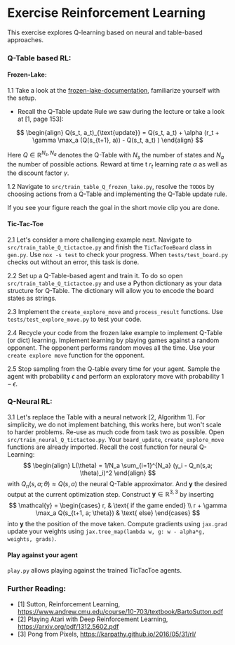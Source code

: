 # Exercise Reinforcement Learning
This exercise explores Q-learning based on neural and table-based approaches.

### Q-Table based RL:
#### Frozen-Lake:

1.1 Take a look at the [frozen-lake-documentation](https://gymnasium.farama.org/environments/toy_text/frozen_lake/), familiarize yourself with the setup.
- Recall the Q-Table update Rule we saw during the lecture or take a look at [1, page 153]:


$$
    \begin{align}
    Q(s_t, a_t)_{\text{update}} = Q(s_t, a_t) + \alpha (r_t  + \gamma \max_a (Q(s_{t+1}, a)) - Q(s_t, a_t) ) 
    \end{align}
$$

Here $Q \in \mathbb{R}^{N_s, N_a}$ denotes the Q-Table with $N_s$ the number of states and $N_a$ the number of possible actions. Reward at time t $r_t$ learning rate $\alpha$ as well as the discount factor $\gamma$.

1.2 Navigate to `src/train_table_Q_frozen_lake.py`, resolve the `TODO`s by choosing actions from a Q-Table and implementing the Q-Table update rule.

If you see your figure reach the goal in the short movie clip you are done.

#### Tic-Tac-Toe
2.1 Let's consider a more challenging example next. Navigate to `src/train_table_Q_tictactoe.py` and finish the `TicTacToeBoard` class in `gen.py`. Use `nox -s test` to check your
progress. When `tests/test_board.py` checks out without an error, this task is done.

2.2 Set up a Q-Table-based agent and train it. To do so open `src/train_table_Q_tictactoe.py` and use a Python dictionary as your data structure for Q-Table. The dictionary will allow you to encode the board states as strings.

2.3 Implement the `create_explore_move` and `process_result` functions. Use `tests/test_explore_move.py` to test your code. 

2.4 Recycle your code from the frozen lake example to implement Q-Table (or dict) learning. Implement learning by playing games against a random opponent. The opponent performs random moves all the time. Use your `create explore move` function for the opponent. 

2.5 Stop sampling from the Q-table every time for your agent. Sample the agent with probability $\epsilon$ and
perform an exploratory move with probability $1 - \epsilon$. 

### Q-Neural RL:
3.1 Let's replace the Table with a neural network [2, Algorithm 1]. For simplicity, we do not implement batching, this works here, but won't scale to harder problems. Re-use as much code from task two as possible. Open  `src/train_neural_Q_tictactoe.py`. Your `board_update`, `create_explore_move` functions are already imported.
Recall the cost function for neural Q-Learning:
$$
    \begin{align}
        L(\theta) = 1/N_a \sum_{i=1}^{N_a} (y_i - Q_n(s,a; \theta)_i)^2
    \end{align}
$$
with $Q_n(s,a; \theta) \approx Q(s,a)$ the neural Q-Table approximator. And $\mathbf{y}$ the desired output 
at the current optimization step. Construct $\mathbf{y} \in \mathbb{R}^{3,3}$ by inserting 
$$
\mathcal{y} =
\begin{cases}
    r,  & \text{  if the game ended} \\
    r + \gamma \max_a Q(s_{t+1, a; \theta}) & \text{ else}
\end{cases}
$$
into $\mathbf{y}$ the the position of the move taken. Compute gradients using `jax.grad` update your weights
using `jax.tree_map(lambda w, g: w - alpha*g, weights, grads)`.

#### Play against your agent
`play.py` allows playing against the trained TicTacToe agents.

### Further Reading:
- [1] Sutton, Reinforcement Learning, https://www.andrew.cmu.edu/course/10-703/textbook/BartoSutton.pdf
- [2] Playing Atari with Deep Reinforcement Learning, https://arxiv.org/pdf/1312.5602.pdf
- [3] Pong from Pixels, https://karpathy.github.io/2016/05/31/rl/
